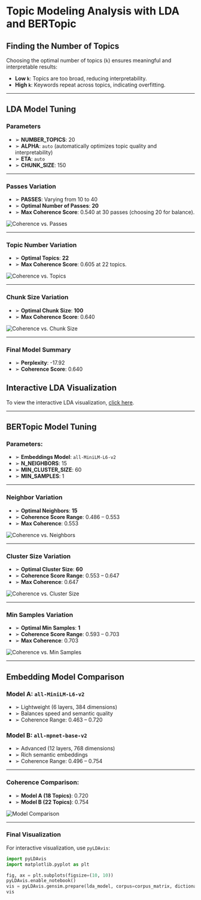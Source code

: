 # Topic Modeling Analysis with LDA and BERTopic

## Finding the Number of Topics

Choosing the optimal number of topics (`k`) ensures meaningful and interpretable results:
- **Low `k`**: Topics are too broad, reducing interpretability.
- **High `k`**: Keywords repeat across topics, indicating overfitting.

---

## LDA Model Tuning

### Parameters
- ➢ **NUMBER_TOPICS**: 20  
- ➢ **ALPHA**: `auto` (automatically optimizes topic quality and interpretability)  
- ➢ **ETA**: `auto`  
- ➢ **CHUNK_SIZE**: 150  

---

### Passes Variation
- ➢ **PASSES**: Varying from 10 to 40  
- ➢ **Optimal Number of Passes**: **20**  
- ➢ **Max Coherence Score**: 0.540 at 30 passes (choosing 20 for balance).  

![Coherence vs. Passes](https://github.com/user-attachments/assets/a2a5aa7b-a050-498b-8477-87242be86c79)

---

### Topic Number Variation
- ➢ **Optimal Topics**: **22**  
- ➢ **Max Coherence Score**: 0.605 at 22 topics.  

![Coherence vs. Topics](https://github.com/user-attachments/assets/f06e71fa-a1f2-421c-b884-c884b06a89ab)

---

### Chunk Size Variation
- ➢ **Optimal Chunk Size**: **100**  
- ➢ **Max Coherence Score**: 0.640  

![Coherence vs. Chunk Size](https://github.com/user-attachments/assets/eead28e3-e480-41e6-96ae-61d328b99a82)

---

### Final Model Summary
- ➢ **Perplexity**: -17.92  
- ➢ **Coherence Score**: 0.640

## Interactive LDA Visualization

To view the interactive LDA visualization, [click here](C:\Users\Anil\Downloads).

  

---

## BERTopic Model Tuning

### Parameters:
- ➢ **Embeddings Model**: `all-MiniLM-L6-v2`  
- ➢ **N_NEIGHBORS**: 15  
- ➢ **MIN_CLUSTER_SIZE**: 60  
- ➢ **MIN_SAMPLES**: 1  

---

### Neighbor Variation
- ➢ **Optimal Neighbors**: **15**  
- ➢ **Coherence Score Range**: 0.486 – 0.553  
- ➢ **Max Coherence**: 0.553  

![Coherence vs. Neighbors](https://github.com/user-attachments/assets/3e6cb212-70b3-4230-ae9a-5d5b677e3047)

---

### Cluster Size Variation
- ➢ **Optimal Cluster Size**: **60**  
- ➢ **Coherence Score Range**: 0.553 – 0.647  
- ➢ **Max Coherence**: 0.647  

![Coherence vs. Cluster Size](https://github.com/user-attachments/assets/a4ee0e97-174b-43f6-9022-1a9e65577c59)

---

### Min Samples Variation
- ➢ **Optimal Min Samples**: **1**  
- ➢ **Coherence Score Range**: 0.593 – 0.703  
- ➢ **Max Coherence**: 0.703  

![Coherence vs. Min Samples](https://github.com/user-attachments/assets/8803e349-050b-4c57-bd58-3f8c81ba2c7a)

---

## Embedding Model Comparison

### Model A: `all-MiniLM-L6-v2`
- ➢ Lightweight (6 layers, 384 dimensions)  
- ➢ Balances speed and semantic quality  
- ➢ Coherence Range: 0.463 – 0.720  

### Model B: `all-mpnet-base-v2`
- ➢ Advanced (12 layers, 768 dimensions)  
- ➢ Rich semantic embeddings  
- ➢ Coherence Range: 0.496 – 0.754  

---

### Coherence Comparison:
- ➢ **Model A (18 Topics)**: 0.720  
- ➢ **Model B (22 Topics)**: 0.754  

![Model Comparison](https://github.com/user-attachments/assets/86c08421-8b16-4529-a796-b6e724e56dd7)

---

### Final Visualization
For interactive visualization, use `pyLDAvis`:
```python
import pyLDAvis
import matplotlib.pyplot as plt

fig, ax = plt.subplots(figsize=(10, 10))
pyLDAvis.enable_notebook()
vis = pyLDAvis.gensim.prepare(lda_model, corpus=corpus_matrix, dictionary=id2word)
vis
